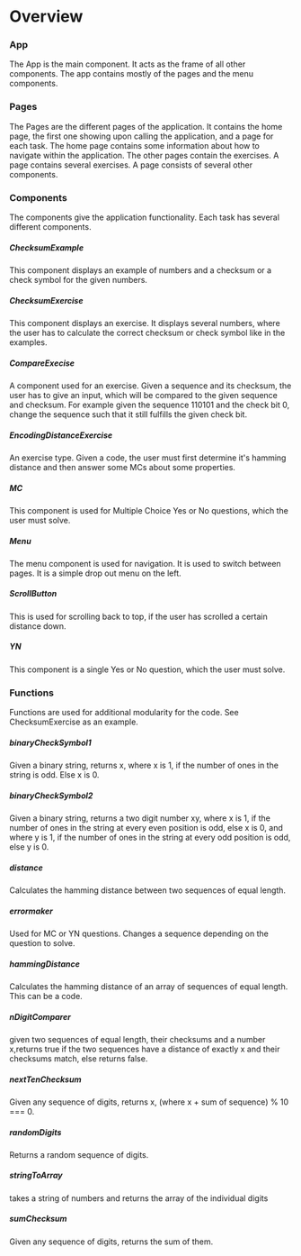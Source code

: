 # Overview

### App

The App is the main component. It acts as the frame of all other components. The app contains mostly of the pages and the menu components.

### Pages

The Pages are the different pages of the application. It contains the home page, the first one showing upon calling the application, and a page for each task. The home page contains some information about how to navigate within the application. The other pages contain the exercises. A page contains several exercises. A page consists of several other components.

### Components

The components give the application functionality. Each task has several different components.

##### ChecksumExample

This component displays an example of numbers and a checksum or a check symbol for the given numbers.

##### ChecksumExercise

This component displays an exercise. It displays several numbers, where the user has to calculate the correct checksum or check symbol like in the examples.

##### CompareExecise

A component used for an exercise. Given a sequence and its checksum, the user has to give an input, which will be compared to the given sequence and checksum.
For example given the sequence 110101 and the check bit 0, change the sequence such that it still fulfills the given check bit.

##### EncodingDistanceExercise

An exercise type. Given a code, the user must first determine it's hamming distance and then answer some MCs about some properties.

##### MC

This component is used for Multiple Choice Yes or No questions, which the user must solve.

##### Menu

The menu component is used for navigation. It is used to switch between pages. It is a simple drop out menu on the left.

##### ScrollButton

This is used for scrolling back to top, if the user has scrolled a certain distance down.

##### YN

This component is a single Yes or No question, which the user must solve.

### Functions

Functions are used for additional modularity for the code. See ChecksumExercise as an example.

##### binaryCheckSymbol1

Given a binary string, returns x, where x is 1, if the number of ones in the string is odd. Else x is 0.

##### binaryCheckSymbol2

Given a binary string, returns a two digit number xy, where x is 1, if the number of ones in the string at every even position is odd, else x is 0, and where y is 1, if the number of ones in the string at every odd position is odd, else y is 0.

##### distance

Calculates the hamming distance between two sequences of equal length.

##### errormaker

Used for MC or YN questions. Changes a sequence depending on the question to solve.

##### hammingDistance

Calculates the hamming distance of an array of sequences of equal length. This can be a code.

##### nDigitComparer

given two sequences of equal length, their checksums and a number x,returns true if the two sequences have a distance of exactly x and their checksums match, else returns false.

##### nextTenChecksum

Given any sequence of digits, returns x, (where x + sum of sequence) % 10 === 0.

##### randomDigits

Returns a random sequence of digits.

##### stringToArray

takes a string of numbers and returns the array of the individual digits

##### sumChecksum

Given any sequence of digits, returns the sum of them.
